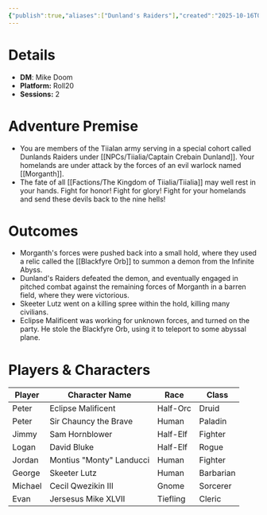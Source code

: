 ```yaml
---
{"publish":true,"aliases":["Dunland's Raiders"],"created":"2025-10-16T09:27:58.000-04:00","modified":"2025-10-16T13:53:35.862-04:00","published":"2025-10-16T13:53:35.862-04:00","cssclasses":"","DM":"Mike Doom","Players":["Peter","Jimmy","Logan","Jordan","George","Michael","Evan"],"Platform":"Roll20","Sessions":2,"Start Date":"2023-05-24","End Date":"2023-05-31"}
---
```


# Details
- **DM**: Mike Doom
- **Platform:** Roll20
- **Sessions:** 2

# Adventure Premise
- You are members of the Tiialan army serving in a special cohort called Dunlands Raiders under [[NPCs/Tiialia/Captain Crebain Dunland]]. Your homelands are under attack by the forces of an evil warlock named [[Morganth]].
- The fate of all [[Factions/The Kingdom of Tiialia/Tiialia]] may well rest in your hands. Fight for honor! Fight for glory! Fight for your homelands and send these devils back to the nine hells!

# Outcomes
- Morganth's forces were pushed back into a small hold, where they used a relic called the [[Blackfyre Orb]] to summon a demon from the Infinite Abyss. 
- Dunland's Raiders defeated the demon, and eventually engaged in pitched combat against the remaining forces of Morganth in a barren field, where they were victorious.
- Skeeter Lutz went on a killing spree within the hold, killing many civilians.
- Eclipse Malificent was working for unknown forces, and turned on the party. He stole the Blackfyre Orb, using it to teleport to some abyssal plane.

# Players & Characters
| Player              | Character Name           | Race     | Class     |
| ------------------- | ------------------------ | -------- | --------- |
| Peter | Eclipse Malificent       | Half-Orc | Druid     |
| Peter | Sir Chauncy the Brave    | Human    | Paladin   |
| Jimmy | Sam Hornblower           | Half-Elf | Fighter   |
| Logan | David Bluke              | Half-Elf | Rogue     |
| Jordan | Montius "Monty" Landucci | Human    | Fighter   |
| George | Skeeter Lutz             | Human    | Barbarian |
| Michael | Cecil Qwezikin III       | Gnome    | Sorcerer  |
| Evan | Jersesus Mike XLVII      | Tiefling | Cleric    |
